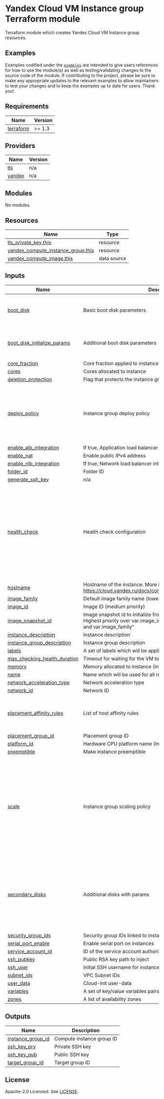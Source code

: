 # Yandex Cloud VM Instance group Terraform module

Terraform module which creates Yandex Cloud VM Instance group resources.

## Examples

Examples codified under
the [`examples`](https://github.com/terraform-yacloud-modules/terraform-yandex-instance-group/tree/main/examples) are intended
to give users references for how to use the module(s) as well as testing/validating changes to the source code of the
module. If contributing to the project, please be sure to make any appropriate updates to the relevant examples to allow
maintainers to test your changes and to keep the examples up to date for users. Thank you!

<!-- BEGINNING OF PRE-COMMIT-TERRAFORM DOCS HOOK -->
## Requirements

| Name | Version |
|------|---------|
| <a name="requirement_terraform"></a> [terraform](#requirement\_terraform) | >= 1.3 |

## Providers

| Name | Version |
|------|---------|
| <a name="provider_tls"></a> [tls](#provider\_tls) | n/a |
| <a name="provider_yandex"></a> [yandex](#provider\_yandex) | n/a |

## Modules

No modules.

## Resources

| Name | Type |
|------|------|
| [tls_private_key.this](https://registry.terraform.io/providers/hashicorp/tls/latest/docs/resources/private_key) | resource |
| [yandex_compute_instance_group.this](https://registry.terraform.io/providers/yandex-cloud/yandex/latest/docs/resources/compute_instance_group) | resource |
| [yandex_compute_image.this](https://registry.terraform.io/providers/yandex-cloud/yandex/latest/docs/data-sources/compute_image) | data source |

## Inputs

| Name | Description | Type | Default | Required |
|------|-------------|------|---------|:--------:|
| <a name="input_boot_disk"></a> [boot\_disk](#input\_boot\_disk) | Basic boot disk parameters | <pre>object({<br>    mode        = optional(string)<br>    device_name = optional(string)<br>  })</pre> | `{}` | no |
| <a name="input_boot_disk_initialize_params"></a> [boot\_disk\_initialize\_params](#input\_boot\_disk\_initialize\_params) | Additional boot disk parameters | <pre>object({<br>    size = optional(number, 10)<br>    type = optional(string, "network-hdd")<br>  })</pre> | `{}` | no |
| <a name="input_core_fraction"></a> [core\_fraction](#input\_core\_fraction) | Core fraction applied to instance | `number` | `null` | no |
| <a name="input_cores"></a> [cores](#input\_cores) | Cores allocated to instance | `number` | `2` | no |
| <a name="input_deletion_protection"></a> [deletion\_protection](#input\_deletion\_protection) | Flag that protects the instance group from accidental deletion | `bool` | `false` | no |
| <a name="input_deploy_policy"></a> [deploy\_policy](#input\_deploy\_policy) | Instance group deploy policy | <pre>object({<br>    max_unavailable  = number<br>    max_expansion    = number<br>    max_deleting     = optional(number)<br>    max_creating     = optional(number)<br>    startup_duration = optional(string)<br>    strategy         = optional(string, "proactive")<br>  })</pre> | <pre>{<br>  "max_expansion": 1,<br>  "max_unavailable": 1<br>}</pre> | no |
| <a name="input_enable_alb_integration"></a> [enable\_alb\_integration](#input\_enable\_alb\_integration) | If true, Application load balancer integration will be created | `bool` | `false` | no |
| <a name="input_enable_nat"></a> [enable\_nat](#input\_enable\_nat) | Enable public IPv4 address | `bool` | `false` | no |
| <a name="input_enable_nlb_integration"></a> [enable\_nlb\_integration](#input\_enable\_nlb\_integration) | If true, Network load balancer integration will be created | `bool` | `false` | no |
| <a name="input_folder_id"></a> [folder\_id](#input\_folder\_id) | Folder ID | `string` | n/a | yes |
| <a name="input_generate_ssh_key"></a> [generate\_ssh\_key](#input\_generate\_ssh\_key) | n/a | `string` | `true` | no |
| <a name="input_health_check"></a> [health\_check](#input\_health\_check) | Health check configuration | <pre>object({<br>    enabled             = optional(bool, false)<br>    interval            = optional(number, 15)<br>    timeout             = optional(number, 10)<br>    healthy_threshold   = optional(number, 3)<br>    unhealthy_threshold = optional(number, 3)<br>    tcp_options = optional(object({<br>      port = number<br>    }), null)<br>    http_options = optional(object({<br>      port = number,<br>      path = string<br>    }), null)<br>  })</pre> | <pre>{<br>  "enabled": true,<br>  "tcp_options": {<br>    "port": 8080<br>  }<br>}</pre> | no |
| <a name="input_hostname"></a> [hostname](#input\_hostname) | Hostname of the instance. More info: https://cloud.yandex.ru/docs/compute/concepts/network#hostname | `string` | `null` | no |
| <a name="input_image_family"></a> [image\_family](#input\_image\_family) | Default image family name (lowest priority) | `string` | `"ubuntu-2004-lts"` | no |
| <a name="input_image_id"></a> [image\_id](#input\_image\_id) | Image ID (medium priority) | `string` | `null` | no |
| <a name="input_image_snapshot_id"></a> [image\_snapshot\_id](#input\_image\_snapshot\_id) | Image snapshot id to initialize from.<br>Highest priority over var.image\_id<br>and var.image\_family" | `string` | `null` | no |
| <a name="input_instance_description"></a> [instance\_description](#input\_instance\_description) | Instance description | `string` | `null` | no |
| <a name="input_instance_group_description"></a> [instance\_group\_description](#input\_instance\_group\_description) | Instance group description | `string` | `null` | no |
| <a name="input_labels"></a> [labels](#input\_labels) | A set of labels which will be applied to all resources | `map(string)` | `{}` | no |
| <a name="input_max_checking_health_duration"></a> [max\_checking\_health\_duration](#input\_max\_checking\_health\_duration) | Timeout for waiting for the VM to become healthy | `number` | `10` | no |
| <a name="input_memory"></a> [memory](#input\_memory) | Memory allocated to instance (in Gb) | `number` | `2` | no |
| <a name="input_name"></a> [name](#input\_name) | Name which will be used for all resources | `string` | n/a | yes |
| <a name="input_network_acceleration_type"></a> [network\_acceleration\_type](#input\_network\_acceleration\_type) | Network acceleration type | `string` | `"STANDARD"` | no |
| <a name="input_network_id"></a> [network\_id](#input\_network\_id) | Network ID | `string` | `null` | no |
| <a name="input_placement_affinity_rules"></a> [placement\_affinity\_rules](#input\_placement\_affinity\_rules) | List of host affinity rules | <pre>list(object({<br>    key   = string<br>    op    = string<br>    value = string<br>  }))</pre> | `[]` | no |
| <a name="input_placement_group_id"></a> [placement\_group\_id](#input\_placement\_group\_id) | Placement group ID | `string` | `null` | no |
| <a name="input_platform_id"></a> [platform\_id](#input\_platform\_id) | Hardware CPU platform name (Intel Ice Lake by default) | `string` | `"standard-v3"` | no |
| <a name="input_preemptible"></a> [preemptible](#input\_preemptible) | Make instance preemptible | `bool` | `false` | no |
| <a name="input_scale"></a> [scale](#input\_scale) | Instance group scaling policy | <pre>object({<br>    fixed = optional(object({<br>      size = number<br>    }), null)<br>    auto = optional(object({<br>      initial_size           = number<br>      measurement_duration   = number<br>      cpu_utilization_target = string<br>      min_zone_size          = number<br>      max_size               = number<br>      warmup_duration        = string<br>      stabilization_duration = string<br>    }), null)<br><br>  })</pre> | <pre>{<br>  "fixed": {<br>    "size": 1<br>  }<br>}</pre> | no |
| <a name="input_secondary_disks"></a> [secondary\_disks](#input\_secondary\_disks) | Additional disks with params | <pre>map(object({<br>    enabled     = optional(bool, true)<br>    auto_delete = optional(bool, false)<br>    mode        = optional(string)<br>    labels      = optional(map(string), {})<br>    type        = optional(string, "network-hdd")<br>    size        = optional(number, 10)<br>    block_size  = optional(number, 4096)<br>    device_name = optional(string, "data")<br>  }))</pre> | `{}` | no |
| <a name="input_security_group_ids"></a> [security\_group\_ids](#input\_security\_group\_ids) | Security group IDs linked to instances | `list(string)` | `null` | no |
| <a name="input_serial_port_enable"></a> [serial\_port\_enable](#input\_serial\_port\_enable) | Enable serial port on instances | `bool` | `false` | no |
| <a name="input_service_account_id"></a> [service\_account\_id](#input\_service\_account\_id) | ID of the service account authorized for instance | `string` | `null` | no |
| <a name="input_ssh_pubkey"></a> [ssh\_pubkey](#input\_ssh\_pubkey) | Public RSA key path to inject | `string` | `null` | no |
| <a name="input_ssh_user"></a> [ssh\_user](#input\_ssh\_user) | Initial SSH username for instance | `string` | `"ubuntu"` | no |
| <a name="input_subnet_ids"></a> [subnet\_ids](#input\_subnet\_ids) | VPC Subnet IDs | `list(string)` | `[]` | no |
| <a name="input_user_data"></a> [user\_data](#input\_user\_data) | Cloud-init user-data | `string` | `null` | no |
| <a name="input_variables"></a> [variables](#input\_variables) | A set of key/value variables pairs to assign to the instance group | `map(string)` | `{}` | no |
| <a name="input_zones"></a> [zones](#input\_zones) | A list of availability zones | `list(string)` | `[]` | no |

## Outputs

| Name | Description |
|------|-------------|
| <a name="output_instance_group_id"></a> [instance\_group\_id](#output\_instance\_group\_id) | Compute instance group ID |
| <a name="output_ssh_key_prv"></a> [ssh\_key\_prv](#output\_ssh\_key\_prv) | Private SSH key |
| <a name="output_ssh_key_pub"></a> [ssh\_key\_pub](#output\_ssh\_key\_pub) | Public SSH key |
| <a name="output_target_group_id"></a> [target\_group\_id](#output\_target\_group\_id) | Target group ID |
<!-- END OF PRE-COMMIT-TERRAFORM DOCS HOOK -->

## License

Apache-2.0 Licensed.
See [LICENSE](https://github.com/terraform-yacloud-modules/terraform-yandex-instance-group/blob/main/LICENSE).
